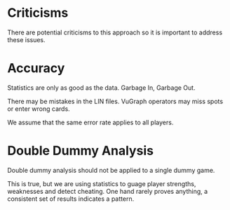Criticisms
== 

There are potential criticisms to this approach so it is important to address these issues.

Accuracy
===

Statistics are only as good as the data. Garbage In, Garbage Out.

There may be mistakes in the LIN files. VuGraph operators may miss spots or enter wrong cards.

We assume that the same error rate applies to all players.

Double Dummy Analysis
===

Double dummy analysis should not be applied to a single dummy game.

This is true, but we are using statistics to guage player strengths, weaknesses and detect cheating. One hand rarely proves anything, a consistent set of results indicates a pattern.
